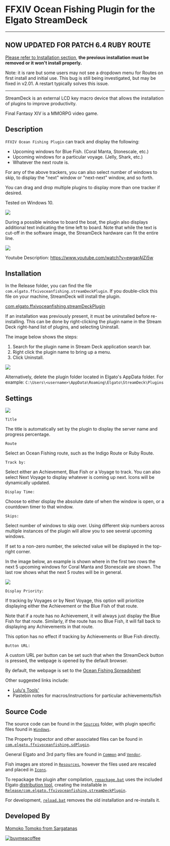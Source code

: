 # FFXIV Ocean Fishing Plugin for the Elgato StreamDeck

-----------------------

## NOW UPDATED FOR PATCH 6.4 RUBY ROUTE
[Please refer to Installation section](#installation), **the previous installation must be removed or it won't install properly.**

Note: it is rare but some users may not see a dropdown menu for Routes on first install and initial use. This bug is still being investigated, but may be fixed in v2.01. A restart typically solves this issue.

-----------------------

StreamDeck is an external LCD key macro device that allows the installation of plugins to improve productivity.

Final Fantasy XIV is a MMORPG video game.

## Description

`FFXIV Ocean Fishing Plugin` can track and display the following:
- Upcoming windows for Blue Fish. (Coral Manta, Stonescale, etc.)
- Upcoming windows for a particular voyage. (Jelly, Shark, etc.)
- Whatever the next route is.

For any of the above trackers, you can also select number of windows to skip, to display the "next" window or "next-next" window, and so forth.

You can drag and drop multiple plugins to display more than one tracker if desired.

Tested on Windows 10.

![](screenshot.png)

During a possible window to board the boat, the plugin also displays additional text indicating the time left to board. Note that while the text is cut-off in the software image, the StreamDeck hardware can fit the entire line.

![](window.png)

Youtube Description: https://www.youtube.com/watch?v=ewgarAlZi5w

## Installation

In the Release folder, you can find the file `com.elgato.ffxivoceanfishing.streamDeckPlugin`. If you double-click this file on your machine, StreamDeck will install the plugin.

[com.elgato.ffxivoceanfishing.streamDeckPlugin](Release/com.elgato.ffxivoceanfishing.streamDeckPlugin)

If an installation was previously present, it must be uninstalled before re-installing. This can be done by right-clicking the plugin name in the Stream Deck right-hand list of plugins, and selecting Uninstall.

The image below shows the steps:

1. Search for the plugin name in Stream Deck application search bar.
2. Right click the plugin name to bring up a menu.
3. Click Uninstall.

![](uninstall_steps.png)

Alternatively, delete the plugin folder located in Elgato's AppData folder. For example: `C:\Users\<username>\AppData\Roaming\Elgato\StreamDeck\Plugins`

## Settings

![](settings.png)

`Title`

The title is automatically set by the plugin to display the server name and progress percentage.

`Route`

Select an Ocean Fishing route, such as the Indigo Route or Ruby Route.

`Track by:`

Select either an Achievement, Blue Fish or a Voyage to track. You can also select Next Voyage to display whatever is coming up next. Icons will be dynamically updated.

`Display Time:`

Choose to either display the absolute date of when the window is open, or a countdown timer to that window.

`Skips:`

Select number of windows to skip over. Using different skip numbers across multiple instances of the plugin will allow you to see several upcoming windows.

If set to a non-zero number, the selected value will be displayed in the top-right corner.

In the image below, an example is shown where in the first two rows the next 5 upcoming windows for Coral Manta and Stonescale are shown. The last row shows what the next 5 routes will be in general.

![](skips.png)

`Display Priority:`

If tracking by Voyages or by Next Voyage, this option will prioritize displaying either the Achievement or the Blue Fish of that route.

Note that if a route has no Achievement, it will always just display the Blue Fish for that route. Similarly, if the route has no Blue Fish, it will fall back to displaying any Achievements in that route.

This option has no effect if tracking by Achievements or Blue Fish directly.

`Button URL:`

A custom URL per button can be set such that when the StreamDeck button is pressed, the webpage is opened by the default browser.

By default, the webpage is set to the [Ocean Fishing Spreadsheet](https://docs.google.com/spreadsheets/d/1R0Nt8Ye7EAQtU8CXF1XRRj67iaFpUk1BXeDgt6abxsQ/edit#gid=93698338)

Other suggested links include:

- [Lulu's Tools'](https://ffxiv.pf-n.co/ocean-fishing)
- Pastebin notes for macros/instructions for particular achievements/fish

## Source Code

The source code can be found in the [`Sources`](Sources) folder, with plugin specific files found in [`Windows`](Sources/Windows).

The Property Inspector and other associated files can be found in [`com.elgato.ffxivoceanfishing.sdPlugin`](Sources/com.elgato.ffxivoceanfishing.sdPlugin).

General Elgato and 3rd party files are found in [`Common`](Sources/Common) and [`Vendor`](Sources/Vendor).

Fish images are stored in [`Resources`](Sources/Resources), however the files used are rescaled and placed in [`Icons`](Sources/com.elgato.ffxivoceanfishing.sdPlugin/Icons).

To repackage the plugin after compilation, [`repackage.bat`](repackage.bat) uses the included Elgato [distribution tool](DistributionTool.exe), creating the installable in [`Release/com.elgato.ffxivoceanfishing.streamDeckPlugin`](Release/com.elgato.ffxivoceanfishing.streamDeckPlugin).

For development, [`reload.bat`](reload.bat) removes the old installation and re-installs it.

## Developed By

[Momoko Tomoko from Sargatanas](https://na.finalfantasyxiv.com/lodestone/character/1525660/)

[![buymeacoffee](https://cdn.buymeacoffee.com/buttons/v2/default-yellow.png)](https://www.buymeacoffee.com/momokoffxiv)

